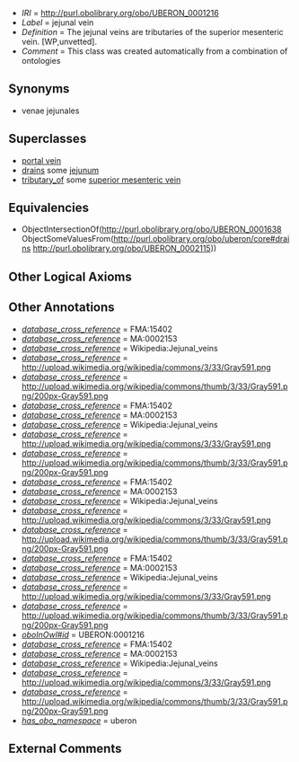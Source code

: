  * *IRI* = http://purl.obolibrary.org/obo/UBERON_0001216
 * *Label* = jejunal vein
 * *Definition* = The jejunal veins are tributaries of the superior mesenteric vein. [WP,unvetted].
 * *Comment* = This class was created automatically from a combination of ontologies

## Synonyms

 * venae jejunales

## Superclasses

 * [portal vein](../../UBERON/17/UBERON_0002017.md)
 * [drains](../../ns/core#drains.md) some [jejunum](../../UBERON/15/UBERON_0002115.md)
 * [tributary_of](../../core#tributary/of/core#tributary_of.md) some [superior mesenteric vein](../../UBERON/38/UBERON_0001138.md)

## Equivalencies

 * ObjectIntersectionOf(<http://purl.obolibrary.org/obo/UBERON_0001638> ObjectSomeValuesFrom(<http://purl.obolibrary.org/obo/uberon/core#drains> <http://purl.obolibrary.org/obo/UBERON_0002115>))

## Other Logical Axioms


## Other Annotations

 * *[database_cross_reference](../../ef/oboInOwl#hasDbXref.md)* = FMA:15402
 * *[database_cross_reference](../../ef/oboInOwl#hasDbXref.md)* = MA:0002153
 * *[database_cross_reference](../../ef/oboInOwl#hasDbXref.md)* = Wikipedia:Jejunal_veins
 * *[database_cross_reference](../../ef/oboInOwl#hasDbXref.md)* = http://upload.wikimedia.org/wikipedia/commons/3/33/Gray591.png
 * *[database_cross_reference](../../ef/oboInOwl#hasDbXref.md)* = http://upload.wikimedia.org/wikipedia/commons/thumb/3/33/Gray591.png/200px-Gray591.png
 * *[database_cross_reference](../../ef/oboInOwl#hasDbXref.md)* = FMA:15402
 * *[database_cross_reference](../../ef/oboInOwl#hasDbXref.md)* = MA:0002153
 * *[database_cross_reference](../../ef/oboInOwl#hasDbXref.md)* = Wikipedia:Jejunal_veins
 * *[database_cross_reference](../../ef/oboInOwl#hasDbXref.md)* = http://upload.wikimedia.org/wikipedia/commons/3/33/Gray591.png
 * *[database_cross_reference](../../ef/oboInOwl#hasDbXref.md)* = http://upload.wikimedia.org/wikipedia/commons/thumb/3/33/Gray591.png/200px-Gray591.png
 * *[database_cross_reference](../../ef/oboInOwl#hasDbXref.md)* = FMA:15402
 * *[database_cross_reference](../../ef/oboInOwl#hasDbXref.md)* = MA:0002153
 * *[database_cross_reference](../../ef/oboInOwl#hasDbXref.md)* = Wikipedia:Jejunal_veins
 * *[database_cross_reference](../../ef/oboInOwl#hasDbXref.md)* = http://upload.wikimedia.org/wikipedia/commons/3/33/Gray591.png
 * *[database_cross_reference](../../ef/oboInOwl#hasDbXref.md)* = http://upload.wikimedia.org/wikipedia/commons/thumb/3/33/Gray591.png/200px-Gray591.png
 * *[database_cross_reference](../../ef/oboInOwl#hasDbXref.md)* = FMA:15402
 * *[database_cross_reference](../../ef/oboInOwl#hasDbXref.md)* = MA:0002153
 * *[database_cross_reference](../../ef/oboInOwl#hasDbXref.md)* = Wikipedia:Jejunal_veins
 * *[database_cross_reference](../../ef/oboInOwl#hasDbXref.md)* = http://upload.wikimedia.org/wikipedia/commons/3/33/Gray591.png
 * *[database_cross_reference](../../ef/oboInOwl#hasDbXref.md)* = http://upload.wikimedia.org/wikipedia/commons/thumb/3/33/Gray591.png/200px-Gray591.png
 * *[oboInOwl#id](../../id/oboInOwl#id.md)* = UBERON:0001216
 * *[database_cross_reference](../../ef/oboInOwl#hasDbXref.md)* = FMA:15402
 * *[database_cross_reference](../../ef/oboInOwl#hasDbXref.md)* = MA:0002153
 * *[database_cross_reference](../../ef/oboInOwl#hasDbXref.md)* = Wikipedia:Jejunal_veins
 * *[database_cross_reference](../../ef/oboInOwl#hasDbXref.md)* = http://upload.wikimedia.org/wikipedia/commons/3/33/Gray591.png
 * *[database_cross_reference](../../ef/oboInOwl#hasDbXref.md)* = http://upload.wikimedia.org/wikipedia/commons/thumb/3/33/Gray591.png/200px-Gray591.png
 * *[has_obo_namespace](../../ce/oboInOwl#hasOBONamespace.md)* = uberon

## External Comments

